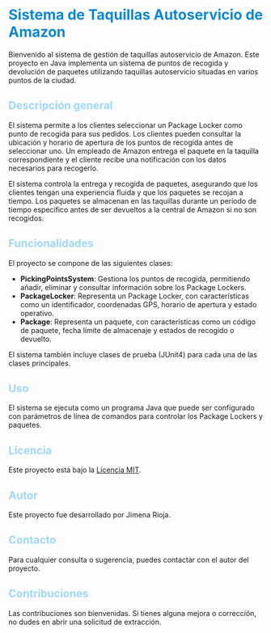 # <span style="color: #0D88D2;">Sistema de Taquillas Autoservicio de Amazon</span>

Bienvenido al sistema de gestión de taquillas autoservicio de Amazon. Este proyecto en Java implementa un sistema de puntos de recogida y devolución de paquetes utilizando taquillas autoservicio situadas en varios puntos de la ciudad.

## <span style="color: #9FD7F9;">Descripción general</span>

El sistema permite a los clientes seleccionar un Package Locker como punto de recogida para sus pedidos. Los clientes pueden consultar la ubicación y horario de apertura de los puntos de recogida antes de seleccionar uno. Un empleado de Amazon entrega el paquete en la taquilla correspondiente y el cliente recibe una notificación con los datos necesarios para recogerlo.

El sistema controla la entrega y recogida de paquetes, asegurando que los clientes tengan una experiencia fluida y que los paquetes se recojan a tiempo. Los paquetes se almacenan en las taquillas durante un período de tiempo específico antes de ser devueltos a la central de Amazon si no son recogidos.

## <span style="color: #9FD7F9;">Funcionalidades</span>

El proyecto se compone de las siguientes clases:

- **PickingPointsSystem**: Gestiona los puntos de recogida, permitiendo añadir, eliminar y consultar información sobre los Package Lockers.
- **PackageLocker**: Representa un Package Locker, con características como un identificador, coordenadas GPS, horario de apertura y estado operativo.
- **Package**: Representa un paquete, con características como un código de paquete, fecha límite de almacenaje y estados de recogido o devuelto.

El sistema también incluye clases de prueba (JUnit4) para cada una de las clases principales.

## <span style="color: #9FD7F9;">Uso</span>

El sistema se ejecuta como un programa Java que puede ser configurado con parámetros de línea de comandos para controlar los Package Lockers y paquetes.

## <span style="color: #9FD7F9;">Licencia</span>

Este proyecto está bajo la [Licencia MIT](https://opensource.org/licenses/MIT).

## <span style="color: #9FD7F9;">Autor</span>

Este proyecto fue desarrollado por Jimena Rioja.

## <span style="color: #9FD7F9;">Contacto</span>

Para cualquier consulta o sugerencia, puedes contactar con el autor del proyecto.

## <span style="color: #9FD7F9;">Contribuciones</span>

Las contribuciones son bienvenidas. Si tienes alguna mejora o corrección, no dudes en abrir una solicitud de extracción.
